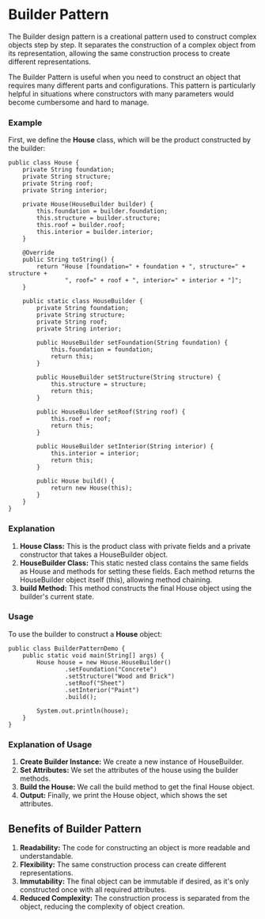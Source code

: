 # Builder Pattern

The Builder design pattern is a creational pattern used to construct complex objects step by step. It separates the construction of a complex object from its representation, allowing the same construction process to create different representations.

The Builder Pattern is useful when you need to construct an object that requires many different parts and configurations. This pattern is particularly helpful in situations where constructors with many parameters would become cumbersome and hard to manage.

### Example

First, we define the **House** class, which will be the product constructed by the builder:

```angular2html
public class House {
    private String foundation;
    private String structure;
    private String roof;
    private String interior;

    private House(HouseBuilder builder) {
        this.foundation = builder.foundation;
        this.structure = builder.structure;
        this.roof = builder.roof;
        this.interior = builder.interior;
    }

    @Override
    public String toString() {
        return "House [foundation=" + foundation + ", structure=" + structure +
                ", roof=" + roof + ", interior=" + interior + "]";
    }

    public static class HouseBuilder {
        private String foundation;
        private String structure;
        private String roof;
        private String interior;

        public HouseBuilder setFoundation(String foundation) {
            this.foundation = foundation;
            return this;
        }

        public HouseBuilder setStructure(String structure) {
            this.structure = structure;
            return this;
        }

        public HouseBuilder setRoof(String roof) {
            this.roof = roof;
            return this;
        }

        public HouseBuilder setInterior(String interior) {
            this.interior = interior;
            return this;
        }

        public House build() {
            return new House(this);
        }
    }
}
```

### Explanation

1. **House Class:** This is the product class with private fields and a private constructor that takes a HouseBuilder object.
2. **HouseBuilder Class:** This static nested class contains the same fields as House and methods for setting these fields. Each method returns the HouseBuilder object itself (this), allowing method chaining.
3. **build Method:** This method constructs the final House object using the builder's current state.


### Usage
To use the builder to construct a **House** object:

```angular2html
public class BuilderPatternDemo {
    public static void main(String[] args) {
        House house = new House.HouseBuilder()
                .setFoundation("Concrete")
                .setStructure("Wood and Brick")
                .setRoof("Sheet")
                .setInterior("Paint")
                .build();

        System.out.println(house);
    }
}
```
### Explanation of Usage
1. **Create Builder Instance:** We create a new instance of HouseBuilder.
2. **Set Attributes:** We set the attributes of the house using the builder methods.
3. **Build the House:** We call the build method to get the final House object.
4. **Output:** Finally, we print the House object, which shows the set attributes.

## Benefits of Builder Pattern

1. **Readability:** The code for constructing an object is more readable and understandable.
2. **Flexibility:** The same construction process can create different representations.
3. **Immutability:** The final object can be immutable if desired, as it's only constructed once with all required attributes.
4. **Reduced Complexity:** The construction process is separated from the object, reducing the complexity of object creation.
